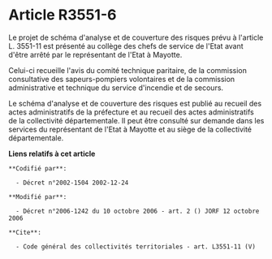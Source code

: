 # Article R3551-6

Le projet de schéma d'analyse et de couverture des risques prévu à l'article L. 3551-11 est présenté au collège des chefs de
service de l'Etat avant d'être arrêté par le représentant de l'Etat à Mayotte.

Celui-ci recueille l'avis du comité technique paritaire, de la commission consultative des sapeurs-pompiers volontaires et de
la commission administrative et technique du service d'incendie et de secours.

Le schéma d'analyse et de couverture des risques est publié au recueil des actes administratifs de la préfecture et au
recueil des actes administratifs de la collectivité départementale. Il peut être consulté sur demande dans les services du
représentant de l'Etat à Mayotte et au siège de la collectivité départementale.

**Liens relatifs à cet article**

	**Codifié par**:

	  - Décret n°2002-1504 2002-12-24

	**Modifié par**:

	  - Décret n°2006-1242 du 10 octobre 2006 - art. 2 () JORF 12 octobre 2006

	**Cite**:

	  - Code général des collectivités territoriales - art. L3551-11 (V)
